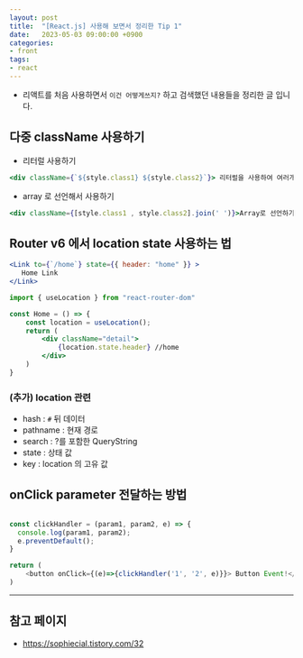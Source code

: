 ```yaml
---
layout: post
title:  "[React.js] 사용해 보면서 정리한 Tip 1"
date:   2023-05-03 09:00:00 +0900
categories:
- front
tags:
- react
---
```


- 리액트를 처음 사용하면서 `이건 어떻게쓰지?` 하고 검색했던 내용들을 정리한 글 입니다.

## 다중 className 사용하기

- 리터럴 사용하기
```jsx
<div className={`${style.class1} ${style.class2}`}> 리터럴을 사용하여 여러개 선언!</div>
```

- array 로 선언해서 사용하기
```jsx
<div className={[style.class1 , style.class2].join(' ')}>Array로 선언하기</div> 
```

## Router v6 에서 location state 사용하는 법

```jsx
<Link to={`/home`} state={{ header: "home" }} >
   Home Link
</Link>

import { useLocation } from "react-router-dom"

const Home = () => {
    const location = useLocation();
    return (
        <div className="detail">
            {location.state.header} //home 
        </div>
    )
}

```

### (추가) location 관련
- hash : `#` 뒤 데이터 
- pathname : 현재 경로
- search : ?를 포함한 QueryString
- state : 상태 값 
- key : location 의 고유 값

## onClick parameter 전달하는 방법

```javascript

const clickHandler = (param1, param2, e) => {
  console.log(param1, param2); 
  e.preventDefault();
}

return (
	<button onClick={(e)=>{clickHandler('1', '2', e)}}> Button Event!</button>
)

```

---
## 참고 페이지
- https://sophiecial.tistory.com/32